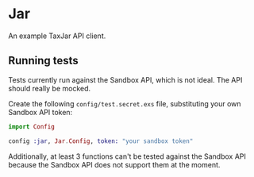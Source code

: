 # Jar

An example TaxJar API client.

## Running tests

Tests currently run against the Sandbox API, which is not ideal.
The API should really be mocked.

Create the following `config/test.secret.exs` file, substituting your own Sandbox API token:

```elixir
import Config

config :jar, Jar.Config, token: "your sandbox token"
```

Additionally, at least 3 functions can't be tested against the Sandbox API
because the Sandbox API does not support them at the moment.
